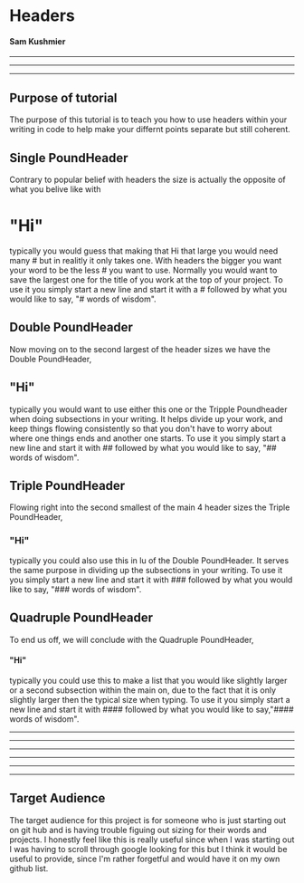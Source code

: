 # Headers
#### Sam Kushmier
---
---
---

## Purpose of tutorial

  The purpose of this tutorial is to teach you how to use headers within your writing in code to help make your differnt points separate but still coherent.


## Single PoundHeader

Contrary to popular belief with headers the size is actually the opposite of what you belive like with
# "Hi"
typically you would guess that making that Hi that large you would need many # but in realitly it only takes one. With headers the bigger you want your word to be the less # you want to use. Normally you would want to save the largest one for the title of you work at the top of your project. To use it you simply start a new line and start it with a # followed by what you would like to say, "# words of wisdom".

## Double PoundHeader

Now moving on to the second largest of the header sizes we have the Double PoundHeader,
## "Hi"
typically you would want to use either this one or the Tripple Poundheader when doing subsections in your writing. It helps divide up your work, and keep things flowing consistently so that you don't have to worry about where one things ends and another one starts. To use it you simply start a new line and start it with ## followed by what you would like to say, "## words of wisdom".

## Triple PoundHeader

Flowing right into the second smallest of the main 4 header sizes the Triple PoundHeader,
### "Hi"
typically you could also use this in lu of the Double PoundHeader. It serves the same purpose in dividing up the subsections in your writing. To use it you simply start a new line and start it with ### followed by what you would like to say, "### words of wisdom".

## Quadruple PoundHeader

To end us off, we will conclude with the Quadruple PoundHeader,
#### "Hi"
typically you could use this to make a list that you would like slightly larger or a second subsection within the main on, due to the fact that it is only slightly larger then the typical size when typing. To use it you simply start a new line and start it with #### followed by what you would like to say,"#### words of wisdom".

---
---
---
---
---
---
## Target Audience

The target audience for this project is for someone who is just starting out on git hub and is having trouble figuing out sizing for their words and projects. I honestly feel like this is really useful since when I was starting out I was having to scroll through google looking for this but I think it would be useful to provide, since I'm rather forgetful and would have it on my own github list.
